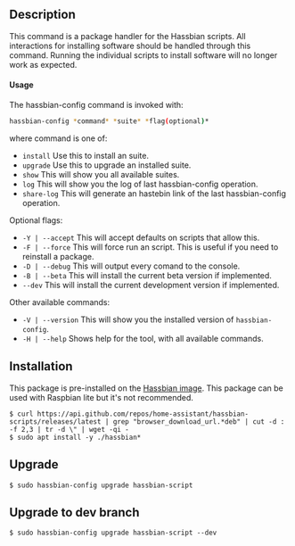 ## Description
This command is a package handler for the Hassbian scripts. All interactions for installing software should be handled through this command. Running the individual scripts to install software will no longer work as expected.

#### Usage
The hassbian-config command is invoked with:
```bash
hassbian-config *command* *suite* *flag(optional)*
```
where command is one of:
- `install` Use this to install an suite.
- `upgrade` Use this to upgrade an installed suite.
- `show` This will show you all available suites.
- `log` This will show you the log of last hassbian-config operation.
- `share-log` This will generate an hastebin link of the last hassbian-config operation.

Optional flags:
- `-Y | --accept` This will accept defaults on scripts that allow this.
- `-F | --force` This will force run an script. This is useful if you need to reinstall a package.
- `-D | --debug` This will output every comand to the console.
- `-B | --beta` This will install the current beta version if implemented.
- `--dev` This will install the current development version if implemented.

Other available commands:
- `-V | --version` This will show you the installed version of `hassbian-config`.
- `-H | --help` Shows help for the tool, with all available commands.

## Installation
This package is pre-installed on the [Hassbian image](https://github.com/home-assistant/pi-gen/releases).
This package can be used with Raspbian lite but it's not recommended.
```
$ curl https://api.github.com/repos/home-assistant/hassbian-scripts/releases/latest | grep "browser_download_url.*deb" | cut -d : -f 2,3 | tr -d \" | wget -qi -
$ sudo apt install -y ./hassbian*
```


## Upgrade
```
$ sudo hassbian-config upgrade hassbian-script
```

## Upgrade to dev branch
```
$ sudo hassbian-config upgrade hassbian-script --dev
```

